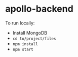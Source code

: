 # apollo-backend

To run locally:
* Install MongoDB
* `cd to/project/files`
* `npm install`
* `npm start`
